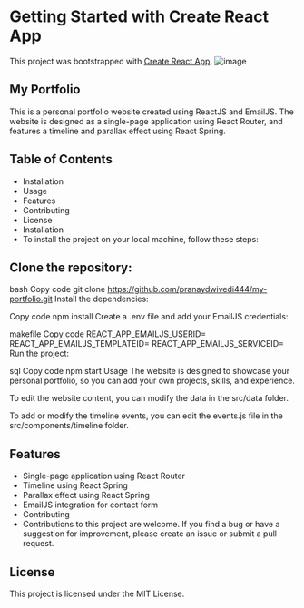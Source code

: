 # Getting Started with Create React App

This project was bootstrapped with [Create React App](https://github.com/facebook/create-react-app).
![image](https://user-images.githubusercontent.com/48515987/228822879-fced1313-093e-42c0-8f20-d995fb15a48a.png)


## My Portfolio
This is a personal portfolio website created using ReactJS and EmailJS. The website is designed as a single-page application using React Router, and features a timeline and parallax effect using React Spring.
## Table of Contents
- Installation
- Usage
- Features
- Contributing
- License
- Installation
- To install the project on your local machine, follow these steps:

## Clone the repository:

bash
Copy code
git clone https://github.com/pranaydwivedi444/my-portfolio.git
Install the dependencies:

Copy code
npm install
Create a .env file and add your EmailJS credentials:

makefile
Copy code
REACT_APP_EMAILJS_USERID=<your-user-id>
REACT_APP_EMAILJS_TEMPLATEID=<your-template-id>
REACT_APP_EMAILJS_SERVICEID=<your-service-id>
Run the project:

sql
Copy code
npm start
Usage
The website is designed to showcase your personal portfolio, so you can add your own projects, skills, and experience.

To edit the website content, you can modify the data in the src/data folder.

To add or modify the timeline events, you can edit the events.js file in the src/components/timeline folder.

## Features
- Single-page application using React Router
- Timeline using React Spring
- Parallax effect using React Spring
- EmailJS integration for contact form
- Contributing
- Contributions to this project are welcome. If you find a bug or have a suggestion for improvement, please create an issue or submit a pull request.

## License
This project is licensed under the MIT License.

